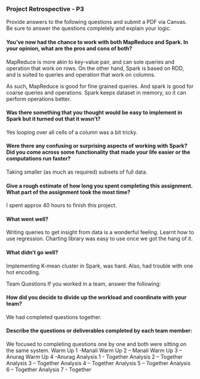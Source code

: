 ### Project Retrospective - P3
Provide answers to the following questions and submit a PDF via Canvas. Be sure to answer the questions completely and explain your logic.

#### You’ve now had the chance to work with both MapReduce and Spark. In your opinion, what are the pros and cons of both?
MapReduce is more akin to key-value pair, and can sole queries and operation that work on rows.
On the other hand, Spark is based on RDD, and is suited to queries and operation that work on columns.

As such, MapReduce is good for fine grained queries. And spark is good for coarse queries and operations.
Spark keeps dataset in memory, so it can perform operations better.

#### Was there something that you thought would be easy to implement in Spark but it turned out that it wasn’t?
Yes looping over all cells of a column was a bit tricky. 

#### Were there any confusing or surprising aspects of working with Spark? Did you come across some functionality that made your life easier or the computations run faster?
Taking smaller (as much as required) subsets of full data.

#### Give a rough estimate of how long you spent completing this assignment. What part of the assignment took the most time?
I spent approx 40 hours to finish this project.
#### What went well?
Writing queries to get insight from data is a wonderful feeling. Learnt how to use regression. Charting library was easy to use once we got the hang of it.
#### What didn’t go well?
Implementing K-mean cluster in Spark, was hard. Also, had trouble with one hot encoding.

Team Questions
If you worked in a team, answer the following:

#### How did you decide to divide up the workload and coordinate with your team?
We had completed questions together.

#### Describe the questions or deliverables completed by each team member:
We focused to completing questions one by one and both were sitting on the same system.
Warm Up 1 -Manali
Warm Up 2 – Manali
Warm Up 3 – Anurag
Warm Up 4 -Anurag
Analysis 1 - Together
Analysis 2 – Together
Analysis 3 – Together
Analysis 4 – Together
Analysis 5 – Together
Analysis 6 – Together
Analysis 7 - Together
